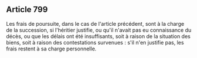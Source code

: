 Article 799
----
Les frais de poursuite, dans le cas de l'article précédent, sont à la charge de
la succession, si l'héritier justifie, ou qu'il n'avait pas eu connaissance du
décès, ou que les délais ont été insuffisants, soit à raison de la situation des
biens, soit à raison des contestations survenues : s'il n'en justifie pas, les
frais restent à sa charge personnelle.
